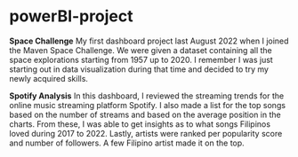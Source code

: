 # powerBI-project

**Space Challenge**
My first dashboard project last August 2022 when I joined the Maven Space Challenge.
We were given a dataset containing all the space explorations starting from 1957 up to 2020.
I remember I was just starting out in data visualization during that time and decided to try my newly acquired skills.

**Spotify Analysis**
In this dashboard, I reviewed the streaming trends for the online music streaming platform Spotify. I also made a list for the top songs based on the number of streams and based on the average position in the charts. From these, I was able to get insights as to what songs Filipinos loved during 2017 to 2022. Lastly, artists were ranked per popularity score and number of followers. A few Filipino artist made it on the top.

